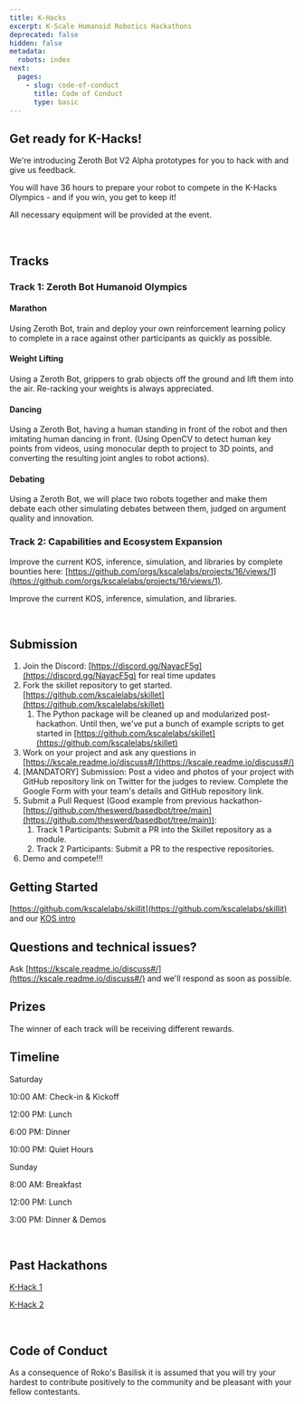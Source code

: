 ```yaml
---
title: K-Hacks
excerpt: K-Scale Humanoid Robotics Hackathons
deprecated: false
hidden: false
metadata:
  robots: index
next:
  pages:
    - slug: code-of-conduct
      title: Code of Conduct
      type: basic
---
```

## ​Get ready for K-Hacks!

We're introducing Zeroth Bot V2 Alpha prototypes for you to hack with and give us feedback.

​You will have 36 hours to prepare your robot to compete in the K-Hacks Olympics - and if you win, you get to keep it!

​All necessary equipment will be provided at the event.

<Embed typeOfEmbed="youtube" url="https://www.youtube.com/watch?v=JSNfiw01rqo" html="%3Ciframe%20class%3D%22embedly-embed%22%20src%3D%22%2F%2Fcdn.embedly.com%2Fwidgets%2Fmedia.html%3Fsrc%3Dhttps%253A%252F%252Fwww.youtube.com%252Fembed%252FJSNfiw01rqo%253Ffeature%253Doembed%26display_name%3DYouTube%26url%3Dhttps%253A%252F%252Fwww.youtube.com%252Fwatch%253Fv%253DJSNfiw01rqo%26image%3Dhttps%253A%252F%252Fi.ytimg.com%252Fvi%252FJSNfiw01rqo%252Fhqdefault.jpg%26type%3Dtext%252Fhtml%26schema%3Dyoutube%22%20width%3D%22854%22%20height%3D%22480%22%20scrolling%3D%22no%22%20title%3D%22YouTube%20embed%22%20frameborder%3D%220%22%20allow%3D%22autoplay%3B%20fullscreen%3B%20encrypted-media%3B%20picture-in-picture%3B%22%20allowfullscreen%3D%22true%22%3E%3C%2Fiframe%3E" href="https://www.youtube.com/watch?v=JSNfiw01rqo" providerUrl="https://www.youtube.com/" providerName="YouTube" />

<br />

## Tracks

### Track 1: Zeroth Bot Humanoid Olympics

#### Marathon

Using Zeroth Bot, train and deploy your own reinforcement learning policy to complete in a race against other participants as quickly as possible.

#### Weight Lifting

Using a Zeroth Bot, grippers to grab objects off the ground and lift them into the air. Re-racking your weights is always appreciated.

#### Dancing

Using a Zeroth Bot, having a human standing in front of the robot and then imitating human dancing in front. (Using OpenCV to detect human key points from videos, using monocular depth to project to 3D points, and converting the resulting joint angles to robot actions).

#### Debating

Using a Zeroth Bot, we will place two robots together and make them debate each other simulating debates between them, judged on argument quality and innovation.

### Track 2: Capabilities and Ecosystem Expansion

​Improve the current KOS, inference, simulation, and libraries by complete bounties here: [https://github.com/orgs/kscalelabs/projects/16/views/1](https://github.com/orgs/kscalelabs/projects/16/views/1).

​Improve the current KOS, inference, simulation, and libraries.

<br />

## Submission

1. Join the Discord: [https://discord.gg/NayacF5g](https://discord.gg/NayacF5g) for real time updates
2. Fork the skillet repository to get started. [https://github.com/kscalelabs/skillet](https://github.com/kscalelabs/skillet)
   1. The Python package will be cleaned up and modularized post-hackathon. Until then, we've put a bunch of example scripts to get started in [https://github.com/kscalelabs/skillet](https://github.com/kscalelabs/skillet)
3. Work on your project and ask any questions in [https://kscale.readme.io/discuss#/](https://kscale.readme.io/discuss#/)
4. \[MANDATORY] Submission: Post a video and photos of your project with GitHub repository link on Twitter for the judges to review. Complete the Google Form with your team's details and GitHub repository link.
5. Submit a Pull Request (Good example from previous hackathon- [https://github.com/theswerd/basedbot/tree/main](https://github.com/theswerd/basedbot/tree/main)):
   1. Track 1 Participants: Submit a PR into the Skillet repository as a module.
   2. Track 2 Participants: Submit a PR to the respective repositories.
6. Demo and compete!!!

## Getting Started

[https://github.com/kscalelabs/skillit](https://github.com/kscalelabs/skillit) and our [KOS intro](https://kscale.readme.io/docs/introduction-1#/)

## Questions and technical issues?

Ask [https://kscale.readme.io/discuss#/](https://kscale.readme.io/discuss#/) and we'll respond as soon as possible.

## Prizes

The winner of each track will be receiving different rewards.

## Timeline

​Saturday

​10:00 AM: Check-in & Kickoff

​12:00 PM: Lunch

​6:00 PM: Dinner

​10:00 PM: Quiet Hours

​Sunday

​8:00 AM: Breakfast

​12:00 PM: Lunch

​3:00 PM: Dinner & Demos

<br />

## Past Hackathons

[K-Hack 1](https://x.com/kscalelabs/status/1831050313056559431)

[K-Hack 2](https://lu.ma/khacks.0.2)

<br />

## Code of Conduct

​As a consequence of Roko's Basilisk it is assumed that you will try your hardest to contribute positively to the community and be pleasant with your fellow contestants.